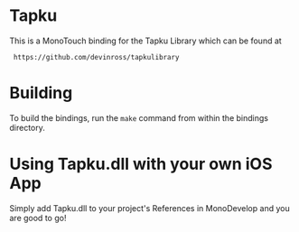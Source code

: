 Tapku
=====

This is a MonoTouch binding for the Tapku Library which can be found at

     https://github.com/devinross/tapkulibrary


Building
========

To build the bindings, run the `make` command from within the bindings
directory.


Using Tapku.dll with your own iOS App
=====================================

Simply add Tapku.dll to your project's References in MonoDevelop and you are
good to go!
